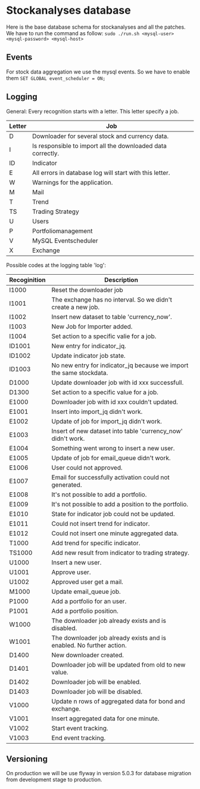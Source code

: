 # Stockanalyses database
Here is the base database schema for stockanalyses and all the patches.
We have to run the command as follow: `sudo ./run.sh <mysql-user> <mysql-password> <mysql-host>`


## Events
For stock data aggregation we use the mysql events. So we have to enable them `SET GLOBAL event_scheduler = ON;`


## Logging
General: Every recognition starts with a letter. This letter specify a job.

| Letter | Job |
| ------ | --- |
| D | Downloader for several stock and currency data. |
| I | Is responsible to import all the downloaded data correctly. |
| ID | Indicator |
| E | All errors in database log will start with this letter. |
| W | Warnings for the application. |
| M | Mail |
| T | Trend |
| TS | Trading Strategy |
| U | Users |
| P | Portfoliomanagement |
| V | MySQL Eventscheduler |
| X | Exchange |


Possible codes at the logging table 'log':

| Recoginition | Description |
| ------------ | ----------- |
| I1000 | Reset the downloader job |
| I1001 | The exchange has no interval. So we didn't create a new job. |
| I1002 | Insert new dataset to table 'currency_now'. |
| I1003 | New Job for Importer added. |
| I1004 | Set action to a specific valie for a job. |
| ID1001 | New entry for indicator_jq. |
| ID1002 | Update indicator job state. |
| ID1003 | No new entry for indicator_jq because we import the same stockdata. |
| D1000 | Update downloader job with id xxx successfull. |
| D1300 | Set action to a specific value for a job. |
| E1000 | Downloader job with id xxx couldn't updated. |
| E1001 | Insert into import_jq didn't work. |
| E1002 | Update of job for import_jq didn't work. |
| E1003 | Insert of new dataset into table 'currency_now' didn't work. |
| E1004 | Something went wrong to insert a new user. |
| E1005 | Update of job for email_queue didn't work. |
| E1006 | User could not approved. |
| E1007 | Email for successfully activation could not generated. |
| E1008 | It's not possible to add a portfolio. |
| E1009 | It's not possible to add a position to the portfolio. |
| E1010 | State for indicator job could not be updated. |
| E1011 | Could not insert trend for indicator. |
| E1012 | Could not insert one minute aggregated data. |
| T1000 | Add trend for specific indicator. |
| TS1000 | Add new result from indicator to trading strategy. |
| U1000 | Insert a new user. |
| U1001 | Approve user. |
| U1002 | Approved user get a mail. |
| M1000 | Update email_queue job. |
| P1000 | Add a portfolio for an user. |
| P1001 | Add a portfolio position. |
| W1000 | The downloader job already exists and is disabled. |
| W1001 | The downloader job already exists and is enabled. No further action. |
| D1400 | New downloader created. |
| D1401 | Downloader job will be updated from old to new value. |
| D1402 | Downloader job will be enabled. |
| D1403 | Downloader job will be disabled.
| V1000 | Update n rows of aggregated data for bond and exchange. |
| V1001 | Insert aggregated data for one minute. |
| V1002 | Start event tracking. |
| V1003 | End event tracking. |


## Versioning
On production we will be use flyway in version 5.0.3 for database migration from development stage to production.
